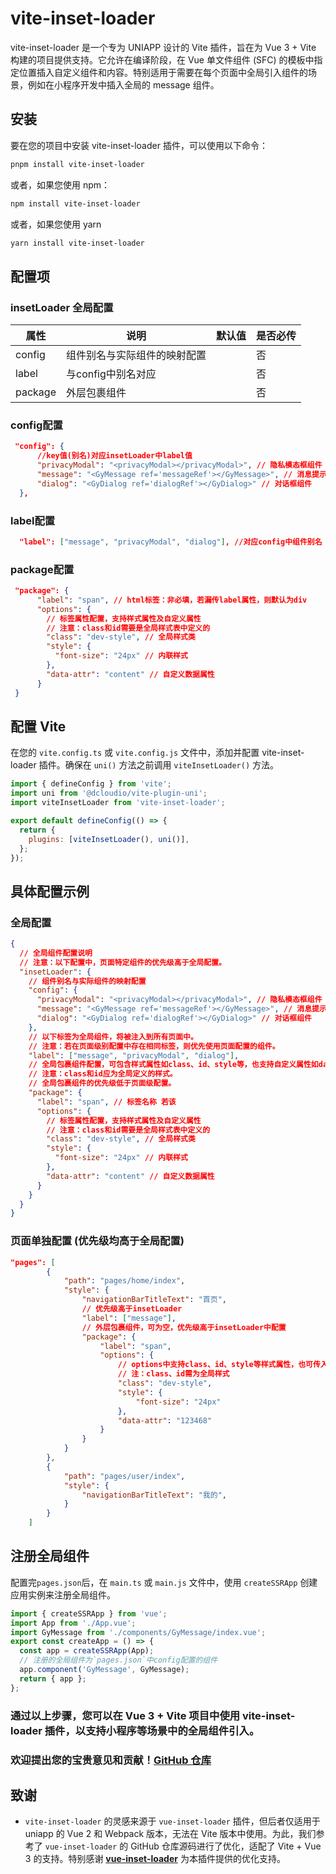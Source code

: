 # vite-inset-loader

vite-inset-loader 是一个专为 UNIAPP 设计的 Vite 插件，旨在为 Vue 3 + Vite 构建的项目提供支持。它允许在编译阶段，在 Vue 单文件组件 (SFC) 的模板中指定位置插入自定义组件和内容。特别适用于需要在每个页面中全局引入组件的场景，例如在小程序开发中插入全局的 message 组件。

## 安装

要在您的项目中安装 vite-inset-loader 插件，可以使用以下命令：

```bash
pnpm install vite-inset-loader
```

或者，如果您使用 npm：

```bash
npm install vite-inset-loader
```

或者，如果您使用 yarn

```bash
yarn install vite-inset-loader
```

## 配置项
### insetLoader 全局配置
| 属性    | 说明                         | 默认值 | 是否必传 |
| ------- | ---------------------------- | ------ | -------- |
| config  | 组件别名与实际组件的映射配置 |        | 否       |
| label   | 与config中别名对应           |        | 否       |
| package | 外层包裹组件                 |        | 否       |


### config配置 
``` json
 "config": {
      //key值(别名)对应insetLoader中label值
      "privacyModal": "<privacyModal></privacyModal>", // 隐私模态框组件
      "message": "<GyMessage ref='messageRef'></GyMessage>", // 消息提示组件
      "dialog": "<GyDialog ref='dialogRef'></GyDialog>" // 对话框组件
  },

```
### label配置

``` json
  "label": ["message", "privacyModal", "dialog"], //对应config中组件别名

```
### package配置

``` json
 "package": {
      "label": "span", // html标签：非必填，若漏传label属性，则默认为div
      "options": {
        // 标签属性配置，支持样式属性及自定义属性
        // 注意：class和id需要是全局样式表中定义的
        "class": "dev-style", // 全局样式类
        "style": {
          "font-size": "24px" // 内联样式
        },
        "data-attr": "content" // 自定义数据属性
      }
 }
```

## 配置 Vite

在您的 `vite.config.ts` 或 `vite.config.js` 文件中，添加并配置 vite-inset-loader 插件。确保在 `uni()` 方法之前调用 `viteInsetLoader()` 方法。

```javascript
import { defineConfig } from 'vite';
import uni from '@dcloudio/vite-plugin-uni';
import viteInsetLoader from 'vite-inset-loader';

export default defineConfig(() => {
  return {
    plugins: [viteInsetLoader(), uni()],
  };
});
```


## 具体配置示例

###  全局配置

```json
{
  // 全局组件配置说明
  // 注意：以下配置中，页面特定组件的优先级高于全局配置。
  "insetLoader": {
    // 组件别名与实际组件的映射配置
    "config": {
      "privacyModal": "<privacyModal></privacyModal>", // 隐私模态框组件
      "message": "<GyMessage ref='messageRef'></GyMessage>", // 消息提示组件
      "dialog": "<GyDialog ref='dialogRef'></GyDialog>" // 对话框组件
    },
    // 以下标签为全局组件，将被注入到所有页面中。
    // 注意：若在页面级别配置中存在相同标签，则优先使用页面配置的组件。
    "label": ["message", "privacyModal", "dialog"],
    // 全局包裹组件配置，可包含样式属性如class、id、style等，也支持自定义属性如data-attr、img、href、src等。
    // 注意：class和id应为全局定义的样式。
    // 全局包裹组件的优先级低于页面级配置。
    "package": {
      "label": "span", // 标签名称 若该
      "options": {
        // 标签属性配置，支持样式属性及自定义属性
        // 注意：class和id需要是全局样式表中定义的
        "class": "dev-style", // 全局样式类
        "style": {
          "font-size": "24px" // 内联样式
        },
        "data-attr": "content" // 自定义数据属性
      }
    }
  }
}

```
### 页面单独配置 (优先级均高于全局配置)

``` json
"pages": [
		{
			"path": "pages/home/index",
			"style": {
				"navigationBarTitleText": "首页",
				// 优先级高于insetLoader
				"label": ["message"],
				// 外层包裹组件，可为空，优先级高于insetLoader中配置
				"package": {
					"label": "span",
					"options": {
						// options中支持class、id、style等样式属性，也可传入其他属性，类似data-attr、img、href、src等
						// 注：class、id需为全局样式
						"class": "dev-style",
						"style": {
							"font-size": "24px"
						},
						"data-attr": "123468"
					}
				}
			}
		},
		{
			"path": "pages/user/index",
			"style": {
				"navigationBarTitleText": "我的",
			}
		}
	]


```

## 注册全局组件

配置完`pages.json`后，在 `main.ts` 或 `main.js` 文件中，使用 `createSSRApp` 创建应用实例来注册全局组件。

```javascript
import { createSSRApp } from 'vue';
import App from './App.vue';
import GyMessage from './components/GyMessage/index.vue';
export const createApp = () => {
  const app = createSSRApp(App);
  // 注册的全局组件为`pages.json`中config配置的组件
  app.component('GyMessage', GyMessage);
  return { app };
};
```


### 通过以上步骤，您可以在 Vue 3 + Vite 项目中使用 vite-inset-loader 插件，以支持小程序等场景中的全局组件引入。

### 欢迎提出您的宝贵意见和贡献！**[GitHub 仓库](https://github.com/3605Wink/vite-inset-loader.git)**

## 致谢

- `vite-inset-loader` 的灵感来源于 `vue-inset-loader` 插件，但后者仅适用于 uniapp 的 Vue 2 和 Webpack 版本，无法在 Vite 版本中使用。为此，我们参考了 `vue-inset-loader` 的 GitHub 仓库源码进行了优化，适配了 Vite + Vue 3 的支持。特别感谢 **[vue-inset-loader](https://github.com/1977474741/vite-inset-loader)** 为本插件提供的优化支持。
